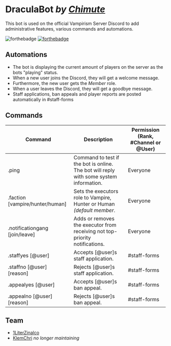 # DraculaBot *by [Chimute](https://chimute.org)*
This bot is used on the official Vampirism Server Discord to add administrative features, various commands and automations.

![forthebadge](https://forthebadge.com/images/badges/made-with-python.svg) [![forthebadge](https://forthebadge.com/images/badges/built-with-love.svg)](https://forthebadge.com)

## Automations
- The bot is displaying the current amount of players on the server as the bots "playing" status.
- When a new user joins the Discord, they will get a welcome message.
- Furthermore, the new user gets the *Member* role.
- When a user leaves the Discord, they will get a goodbye message.
- Staff applications, ban appeals and player reports are posted automatically in #staff-forms

## Commands
| Command | Description | Permission (Rank, #Channel or @User) |
| ------ | ------ | ------ |
| .ping | Command to test if the bot is online. The bot will reply with some system information. | Everyone |
| .faction [vampire/hunter/human] | Sets the executors role to Vampire, Hunter or Human *(default member*. | Everyone |
| .notificationgang [join/leave] | Adds or removes the executor from receiving not top-priority notifications. | Everyone |
| .staffyes [@user] | Accepts [@user]s staff application. | #staff-forms |
| .staffno [@user] [reason] | Rejects [@user]s staff application. | #staff-forms |
| .appealyes [@user] | Accepts [@user]s ban appeal. | #staff-forms |
| .appealno [@user] [reason] | Rejects [@user]s ban appeal. | #staff-forms |

## Team
- [1LiterZinalco](https://github.com/1LiterZinalco)
- [KlemChri](https://github.com/KlemChri) _no longer maintaining_
